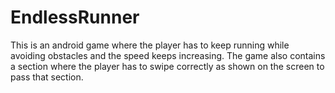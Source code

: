 # EndlessRunner
This is an android game where the player has to keep running while avoiding obstacles and the speed keeps increasing. The game also contains a section where the player has to swipe correctly as shown on the screen to pass that section. 
